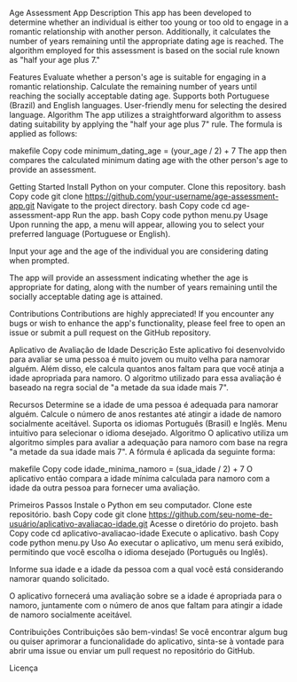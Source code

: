 Age Assessment App
Description
This app has been developed to determine whether an individual is either too young or too old to engage in a romantic relationship with another person. Additionally, it calculates the number of years remaining until the appropriate dating age is reached. The algorithm employed for this assessment is based on the social rule known as "half your age plus 7."

Features
Evaluate whether a person's age is suitable for engaging in a romantic relationship.
Calculate the remaining number of years until reaching the socially acceptable dating age.
Supports both Portuguese (Brazil) and English languages.
User-friendly menu for selecting the desired language.
Algorithm
The app utilizes a straightforward algorithm to assess dating suitability by applying the "half your age plus 7" rule. The formula is applied as follows:

makefile
Copy code
minimum_dating_age = (your_age / 2) + 7
The app then compares the calculated minimum dating age with the other person's age to provide an assessment.

Getting Started
Install Python on your computer.
Clone this repository.
bash
Copy code
git clone https://github.com/your-username/age-assessment-app.git
Navigate to the project directory.
bash
Copy code
cd age-assessment-app
Run the app.
bash
Copy code
python menu.py
Usage
Upon running the app, a menu will appear, allowing you to select your preferred language (Portuguese or English).

Input your age and the age of the individual you are considering dating when prompted.

The app will provide an assessment indicating whether the age is appropriate for dating, along with the number of years remaining until the socially acceptable dating age is attained.

Contributions
Contributions are highly appreciated! If you encounter any bugs or wish to enhance the app's functionality, please feel free to open an issue or submit a pull request on the GitHub repository.



Aplicativo de Avaliação de Idade
Descrição
Este aplicativo foi desenvolvido para avaliar se uma pessoa é muito jovem ou muito velha para namorar alguém. Além disso, ele calcula quantos anos faltam para que você atinja a idade apropriada para namoro. O algoritmo utilizado para essa avaliação é baseado na regra social de "a metade da sua idade mais 7".

Recursos
Determine se a idade de uma pessoa é adequada para namorar alguém.
Calcule o número de anos restantes até atingir a idade de namoro socialmente aceitável.
Suporta os idiomas Português (Brasil) e Inglês.
Menu intuitivo para selecionar o idioma desejado.
Algoritmo
O aplicativo utiliza um algoritmo simples para avaliar a adequação para namoro com base na regra "a metade da sua idade mais 7". A fórmula é aplicada da seguinte forma:

makefile
Copy code
idade_minima_namoro = (sua_idade / 2) + 7
O aplicativo então compara a idade mínima calculada para namoro com a idade da outra pessoa para fornecer uma avaliação.

Primeiros Passos
Instale o Python em seu computador.
Clone este repositório.
bash
Copy code
git clone https://github.com/seu-nome-de-usuário/aplicativo-avaliacao-idade.git
Acesse o diretório do projeto.
bash
Copy code
cd aplicativo-avaliacao-idade
Execute o aplicativo.
bash
Copy code
python menu.py
Uso
Ao executar o aplicativo, um menu será exibido, permitindo que você escolha o idioma desejado (Português ou Inglês).

Informe sua idade e a idade da pessoa com a qual você está considerando namorar quando solicitado.

O aplicativo fornecerá uma avaliação sobre se a idade é apropriada para o namoro, juntamente com o número de anos que faltam para atingir a idade de namoro socialmente aceitável.

Contribuições
Contribuições são bem-vindas! Se você encontrar algum bug ou quiser aprimorar a funcionalidade do aplicativo, sinta-se à vontade para abrir uma issue ou enviar um pull request no repositório do GitHub.

Licença


